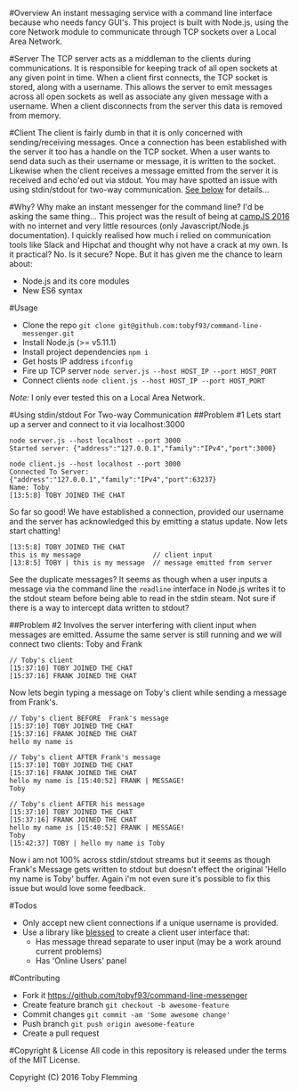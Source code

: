 #Overview
An instant messaging service with a command line interface because who needs fancy GUI's.  This project is built with Node.js, using the core Network module to communicate through TCP sockets over a Local Area Network.

#Server
The TCP server acts as a middleman to the clients during communications.  It is responsible for keeping track of all open sockets at any given point in time.  When a client first connects, the TCP socket is stored, along with a username.  This allows the server to emit messages across all open sockets as well as associate any given message with a username.  When a client disconnects from the server this data is removed from memory.

#Client
The client is fairly dumb in that it is only concerned with sending/receiving messages.  Once a connection has been established with the server it too has a handle on the TCP socket.  When a user wants to send data such as their username or message, it is written to the socket.  Likewise when the client receives a message emitted from the server it is received and echo'ed out via stdout.  You may have spotted an issue with using stdin/stdout for two-way communication.  [See below](https://github.com/tobyf93/command-line-messenger#using-stdinstdout-for-two-way-communication) for details...

#Why?
Why make an instant messenger for the command line?  I'd be asking the same thing...  This project was the result of being at [campJS 2016](http://campjs.com/) with no internet and very little resources (only Javascript/Node.js documentation).  I quickly realised how much i relied on communication tools like Slack and Hipchat and thought why not have a crack at my own.  Is it practical?  No.  Is it secure?  Nope.  But it has given me the chance to learn about:
- Node.js and its core modules
- New ES6 syntax

#Usage
- Clone the repo `git clone git@github.com:tobyf93/command-line-messenger.git`
- Install Node.js (>= v5.11.1)
- Install project dependencies `npm i`
- Get hosts IP address `ifconfig`
- Fire up TCP server `node server.js --host HOST_IP --port HOST_PORT`
- Connect clients `node client.js --host HOST_IP --port HOST_PORT`

*Note:*  I only ever tested this on a Local Area Network.

#Using stdin/stdout For Two-way Communication
##Problem \#1
Lets start up a server and connect to it via localhost:3000
```
node server.js --host localhost --port 3000
Started server: {"address":"127.0.0.1","family":"IPv4","port":3000}

node client.js --host localhost --port 3000
Connected To Server: {"address":"127.0.0.1","family":"IPv4","port":63237}
Name: Toby
[13:5:8] TOBY JOINED THE CHAT
```
So far so good!  We have established a connection, provided our username and the server has acknowledged this by emitting a status update.  Now lets start chatting!
```
[13:5:8] TOBY JOINED THE CHAT
this is my message                  // client input
[13:8:5] TOBY | this is my message  // message emitted from server
```
See the duplicate messages?  It seems as though when a user inputs a message via the command line the `readline` interface in Node.js writes it to the stdout steam before being able to read in the stdin steam.  Not sure if there is a way to intercept data written to stdout?

##Problem \#2
Involves the server interfering with client input when messages are emitted.  Assume the same server is still running and we will connect two clients: Toby and Frank
```
// Toby's client
[15:37:10] TOBY JOINED THE CHAT
[15:37:16] FRANK JOINED THE CHAT
```
Now lets begin typing a message on Toby's client while sending a message from Frank's.
```
// Toby's client BEFORE  Frank's message
[15:37:10] TOBY JOINED THE CHAT
[15:37:16] FRANK JOINED THE CHAT
hello my name is

// Toby's client AFTER Frank's message
[15:37:10] TOBY JOINED THE CHAT
[15:37:16] FRANK JOINED THE CHAT
hello my name is [15:40:52] FRANK | MESSAGE!
Toby

// Toby's client AFTER his message
[15:37:10] TOBY JOINED THE CHAT
[15:37:16] FRANK JOINED THE CHAT
hello my name is [15:40:52] FRANK | MESSAGE!
Toby
[15:42:37] TOBY | hello my name is Toby
```
Now i am not 100% across stdin/stdout streams but it seems as though Frank's Message gets written to stdout but doesn't effect the original 'Hello my name is Toby' buffer.  Again i'm not even sure it's possible to fix this issue but would love some feedback.

#Todos
- Only accept new client connections if a unique username is provided.
- Use a library like [blessed](https://github.com/chjj/blessed) to create a client user interface that:
  - Has message thread separate to user input (may be a work around current problems)
  - Has 'Online Users' panel

#Contributing
- Fork it https://github.com/tobyf93/command-line-messenger
- Create feature branch `git checkout -b awesome-feature`
- Commit changes `git commit -am 'Some awesome change'`
- Push branch `git push origin awesome-feature`
- Create a pull request

#Copyright & License
All code in this repository is released under the terms of the MIT License.

Copyright (C) 2016 Toby Flemming
